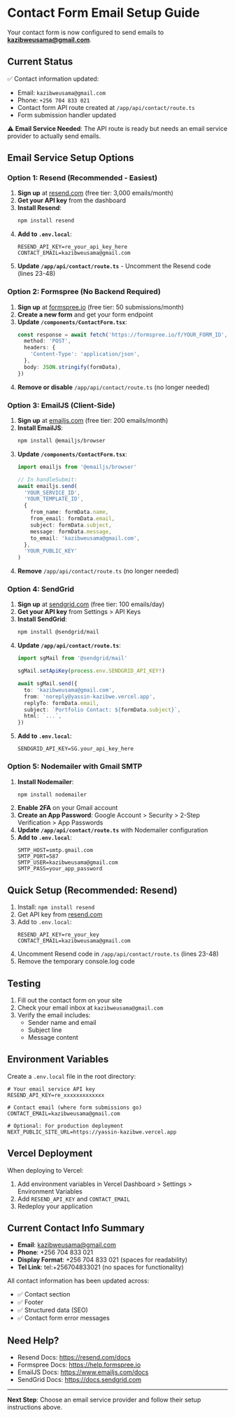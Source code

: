 # Contact Form Email Setup Guide

Your contact form is now configured to send emails to **kazibweusama@gmail.com**. 

## Current Status

✅ Contact information updated:
- Email: `kazibweusama@gmail.com`
- Phone: `+256 704 833 021`
- Contact form API route created at `/app/api/contact/route.ts`
- Form submission handler updated

⚠️ **Email Service Needed**: The API route is ready but needs an email service provider to actually send emails.

## Email Service Setup Options

### Option 1: Resend (Recommended - Easiest)

1. **Sign up** at [resend.com](https://resend.com) (free tier: 3,000 emails/month)
2. **Get your API key** from the dashboard
3. **Install Resend**:
   ```bash
   npm install resend
   ```
4. **Add to `.env.local`**:
   ```
   RESEND_API_KEY=re_your_api_key_here
   CONTACT_EMAIL=kazibweusama@gmail.com
   ```
5. **Update `/app/api/contact/route.ts`** - Uncomment the Resend code (lines 23-48)

### Option 2: Formspree (No Backend Required)

1. **Sign up** at [formspree.io](https://formspree.io) (free tier: 50 submissions/month)
2. **Create a new form** and get your form endpoint
3. **Update `/components/ContactForm.tsx`**:
   ```typescript
   const response = await fetch('https://formspree.io/f/YOUR_FORM_ID', {
     method: 'POST',
     headers: {
       'Content-Type': 'application/json',
     },
     body: JSON.stringify(formData),
   })
   ```
4. **Remove or disable** `/app/api/contact/route.ts` (no longer needed)

### Option 3: EmailJS (Client-Side)

1. **Sign up** at [emailjs.com](https://www.emailjs.com) (free tier: 200 emails/month)
2. **Install EmailJS**:
   ```bash
   npm install @emailjs/browser
   ```
3. **Update `/components/ContactForm.tsx`**:
   ```typescript
   import emailjs from '@emailjs/browser'
   
   // In handleSubmit:
   await emailjs.send(
     'YOUR_SERVICE_ID',
     'YOUR_TEMPLATE_ID',
     {
       from_name: formData.name,
       from_email: formData.email,
       subject: formData.subject,
       message: formData.message,
       to_email: 'kazibweusama@gmail.com',
     },
     'YOUR_PUBLIC_KEY'
   )
   ```
4. **Remove** `/app/api/contact/route.ts` (no longer needed)

### Option 4: SendGrid

1. **Sign up** at [sendgrid.com](https://sendgrid.com) (free tier: 100 emails/day)
2. **Get your API key** from Settings > API Keys
3. **Install SendGrid**:
   ```bash
   npm install @sendgrid/mail
   ```
4. **Update `/app/api/contact/route.ts`**:
   ```typescript
   import sgMail from '@sendgrid/mail'
   
   sgMail.setApiKey(process.env.SENDGRID_API_KEY!)
   
   await sgMail.send({
     to: 'kazibweusama@gmail.com',
     from: 'noreply@yassin-kazibwe.vercel.app',
     replyTo: formData.email,
     subject: `Portfolio Contact: ${formData.subject}`,
     html: `...`,
   })
   ```
5. **Add to `.env.local`**:
   ```
   SENDGRID_API_KEY=SG.your_api_key_here
   ```

### Option 5: Nodemailer with Gmail SMTP

1. **Install Nodemailer**:
   ```bash
   npm install nodemailer
   ```
2. **Enable 2FA** on your Gmail account
3. **Create an App Password**: Google Account > Security > 2-Step Verification > App Passwords
4. **Update `/app/api/contact/route.ts`** with Nodemailer configuration
5. **Add to `.env.local`**:
   ```
   SMTP_HOST=smtp.gmail.com
   SMTP_PORT=587
   SMTP_USER=kazibweusama@gmail.com
   SMTP_PASS=your_app_password
   ```

## Quick Setup (Recommended: Resend)

1. Install: `npm install resend`
2. Get API key from [resend.com](https://resend.com)
3. Add to `.env.local`:
   ```
   RESEND_API_KEY=re_your_key
   CONTACT_EMAIL=kazibweusama@gmail.com
   ```
4. Uncomment Resend code in `/app/api/contact/route.ts` (lines 23-48)
5. Remove the temporary console.log code

## Testing

1. Fill out the contact form on your site
2. Check your email inbox at `kazibweusama@gmail.com`
3. Verify the email includes:
   - Sender name and email
   - Subject line
   - Message content

## Environment Variables

Create a `.env.local` file in the root directory:

```env
# Your email service API key
RESEND_API_KEY=re_xxxxxxxxxxxxx

# Contact email (where form submissions go)
CONTACT_EMAIL=kazibweusama@gmail.com

# Optional: For production deployment
NEXT_PUBLIC_SITE_URL=https://yassin-kazibwe.vercel.app
```

## Vercel Deployment

When deploying to Vercel:
1. Add environment variables in Vercel Dashboard > Settings > Environment Variables
2. Add `RESEND_API_KEY` and `CONTACT_EMAIL`
3. Redeploy your application

## Current Contact Info Summary

- **Email**: kazibweusama@gmail.com
- **Phone**: +256 704 833 021
- **Display Format**: +256 704 833 021 (spaces for readability)
- **Tel Link**: tel:+256704833021 (no spaces for functionality)

All contact information has been updated across:
- ✅ Contact section
- ✅ Footer
- ✅ Structured data (SEO)
- ✅ Contact form error messages

## Need Help?

- Resend Docs: https://resend.com/docs
- Formspree Docs: https://help.formspree.io
- EmailJS Docs: https://www.emailjs.com/docs
- SendGrid Docs: https://docs.sendgrid.com

---

**Next Step**: Choose an email service provider and follow their setup instructions above.
